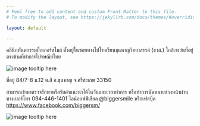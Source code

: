 ```yaml
---
# Feel free to add content and custom Front Matter to this file.
# To modify the layout, see https://jekyllrb.com/docs/themes/#overriding-theme-defaults

layout: default

---
```



คลินิกทันตกรรมบิ๊กเกอร์สไมล์ ตั้งอยู่ในซอยทางไปโรงเรียนขุนหาญวิทยาสรรค์ (ขวส.) ใกล้เซเว่นที่อยู่ตรงข้ามที่ทำการไปรษณีย์ไทย

![image tooltip here](/map.jpg)

ที่อยู่
84/7-8 ม.12 ต.สิ อ.ขุนหาญ จ.ศรีสะเกษ 33150

สามารถเข้ามาตรวจรักษาหรือรับคำแนะนำได้ในวันและเวลาทำการ หรือทำการนัดหมายล่วงหน้าผ่านทางเบอร์โทร 094-446-1401 ไลน์ออฟฟิเชียล @biggersmile หรือเฟสบุ๊ค https://www.facebook.com/biggersm/

![image tooltip here](/logo_yaw.png)
